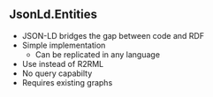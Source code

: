 ## JsonLd.Entities

* JSON-LD bridges the gap between code and RDF
* Simple implementation
  * Can be replicated in any language
* Use instead of R2RML
* No query capabilty
* Requires existing graphs